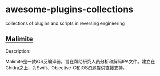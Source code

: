# awesome-plugins-collections
collections of plugins and scripts in reversing engineering

## [Malimite](https://github.com/LaurieWired/Malimite)

Description:

Malimite是一款iOS反编译器，旨在帮助研究人员分析和解码IPA文件。建立在Ghidra之上，为Swift、Objective-C和iOS资源提供直接支持。
